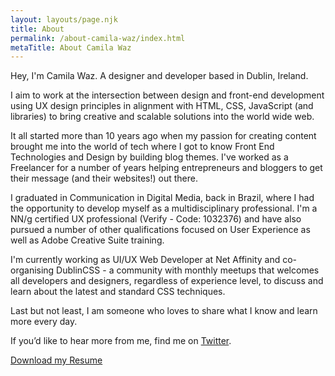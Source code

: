 ```yaml
---
layout: layouts/page.njk
title: About
permalink: /about-camila-waz/index.html
metaTitle: About Camila Waz
---
```

Hey, I'm Camila Waz. A designer and developer based in Dublin, Ireland.

I aim to work at the intersection between design and front-end development using UX design principles in alignment with HTML, CSS, JavaScript (and libraries) to bring creative and scalable solutions into the world wide web.

It all started more than 10 years ago when my passion for creating content brought me into the world of tech where I got to know Front End Technologies and Design by building blog themes. I've worked as a Freelancer for a number of years helping entrepreneurs and bloggers to get their message (and their websites!) out there.

I graduated in Communication in Digital Media, back in Brazil, where I had the opportunity to develop myself as a multidisciplinary professional. I'm a NN/g certified UX professional (Verify - Code: 1032376) and have also pursued a number of other qualifications focused on User Experience as well as Adobe Creative Suite training.

I'm currently working as UI/UX Web Developer at Net Affinity and co-organising DublinCSS - a community with monthly meetups that welcomes all developers and designers, regardless of experience level, to discuss and learn about the latest and standard CSS techniques.

Last but not least, I am someone who loves to share what I know and learn more every day.

If you’d like to hear more from me, find me on [Twitter](https://twitter.com/camila_waz). 



[Download my Resume](https://www.camilawaz.com/images/camila-waz-cv.pdf)
